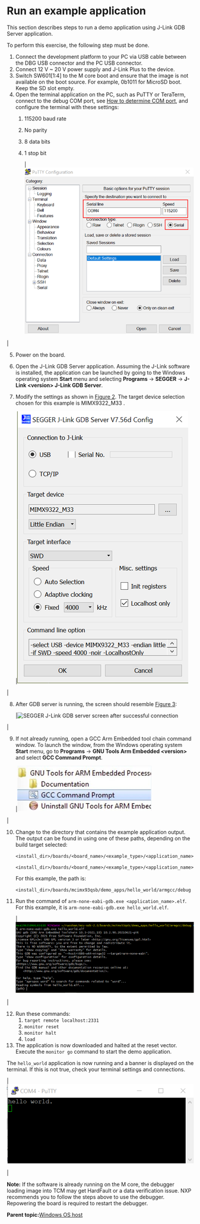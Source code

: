 # Run an example application

This section describes steps to run a demo application using J-Link GDB Server application.

To perform this exercise, the following step must be done.

1.  Connect the development platform to your PC via USB cable between the DBG USB connector and the PC USB connector.
2.  Connect 12 V ~ 20 V power supply and J-Link Plus to the device.
3.  Switch SW601\[1:4\] to the M core boot and ensure that the image is not available on the boot source. For example, 0b1011 for MicroSD boot. Keep the SD slot empty.
4.  Open the terminal application on the PC, such as PuTTY or TeraTerm, connect to the debug COM port, see [How to determine COM port](how_to_determine_com_port.md#), and configure the terminal with these settings:
    1.  115200 baud rate
    2.  No parity
    3.  8 data bits
    4.  1 stop bit

        |![](../images/terminal_putty_configurations.png "Terminal (PuTTY) configurations")

|

5.  Power on the board.
6.  Open the J-Link GDB Server application. Assuming the J-Link software is installed, the application can be launched by going to the Windows operating system **Start** menu and selecting **Programs** -\> **SEGGER** -\> **J-Link <version\> J-Link GDB Server**.
7.  Modify the settings as shown in [Figure 2](run_an_example_application_003.md#SEGGGERJKLINKCONFIG). The target device selection chosen for this example is MIMX9322\_M33 .

    |![](../images/segger_j-link_gdb_server_configuration_imx8mp.png "SEGGER J-Link GDB server configuration")

|

8.  After GDB server is running, the screen should resemble [Figure 3](run_an_example_application_003.md#SEGGGERJKLINKSUCCESS):

    |![](../images/segger_jlink_gdb_server_screen_after_successful_co.png "SEGGER J-Link GDB server screen after successful
											connection")

|

9.  If not already running, open a GCC Arm Embedded tool chain command window. To launch the window, from the Windows operating system **Start** menu, go to **Programs** -\> **GNU Tools Arm Embedded <version\>** and select **GCC Command Prompt**.

    |![](../images/launch_command_prompt_20.jpg "Launch command prompt")

|

10. Change to the directory that contains the example application output. The output can be found in using one of these paths, depending on the build target selected:

    ```
    <install_dir>/boards/<board_name>/<example_type>/<application_name>/armgcc/debug
    ```

    ```
    <install_dir>/boards/<board_name>/<example_type>/<application_name>/armgcc/release
    ```

    For this example, the path is:

    ```
    <install_dir>/boards/mcimx93qsb/demo_apps/hello_world/armgcc/debug
    ```

11. Run the command of `arm-none-eabi-gdb.exe <application_name>.elf`. For this example, it is `arm-none-eabi-gdb.exe hello_world.elf`.

    |![](../images/run_arm-none-eabi-gdb_imx8mp.png "Run arm-none-eabi-gdb")

|

12. Run these commands:
    1.  `target remote localhost:2331`
    2.  `monitor reset`
    3.  `monitor halt`
    4.  `load`
13. The application is now downloaded and halted at the reset vector. Execute the `monitor go` command to start the demo application.

The `hello_world` application is now running and a banner is displayed on the terminal. If this is not true, check your terminal settings and connections.

|![](../images/text_display_hello_world_demo.png "Text display of the hello_world demo")

|

**Note:** If the software is already running on the M core, the debugger loading image into TCM may get HardFault or a data verification issue. NXP recommends you to follow the steps above to use the debugger. Repowering the board is required to restart the debugger.

**Parent topic:**[Windows OS host](../topics/windows_os_host.md)


